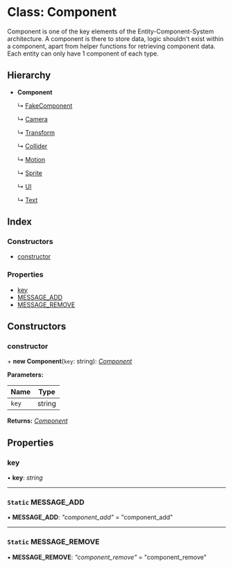 
# Class: Component

Component is one of the key elements of the Entity-Component-System architecture.
A component is there to store data, logic shouldn't exist within
a component, apart from helper functions for retrieving
component data.
Each entity can only have 1 component of each type.

## Hierarchy

* **Component**

  ↳ [FakeComponent](fakecomponent.md)

  ↳ [Camera](camera.md)

  ↳ [Transform](transform.md)

  ↳ [Collider](collider.md)

  ↳ [Motion](motion.md)

  ↳ [Sprite](sprite.md)

  ↳ [UI](ui.md)

  ↳ [Text](text.md)

## Index

### Constructors

* [constructor](component.md#constructor)

### Properties

* [key](component.md#key)
* [MESSAGE_ADD](component.md#static-message_add)
* [MESSAGE_REMOVE](component.md#static-message_remove)

## Constructors

###  constructor

\+ **new Component**(`key`: string): *[Component](component.md)*

**Parameters:**

Name | Type |
------ | ------ |
`key` | string |

**Returns:** *[Component](component.md)*

## Properties

###  key

• **key**: *string*

___

### `Static` MESSAGE_ADD

▪ **MESSAGE_ADD**: *"component_add"* = "component_add"

___

### `Static` MESSAGE_REMOVE

▪ **MESSAGE_REMOVE**: *"component_remove"* = "component_remove"
